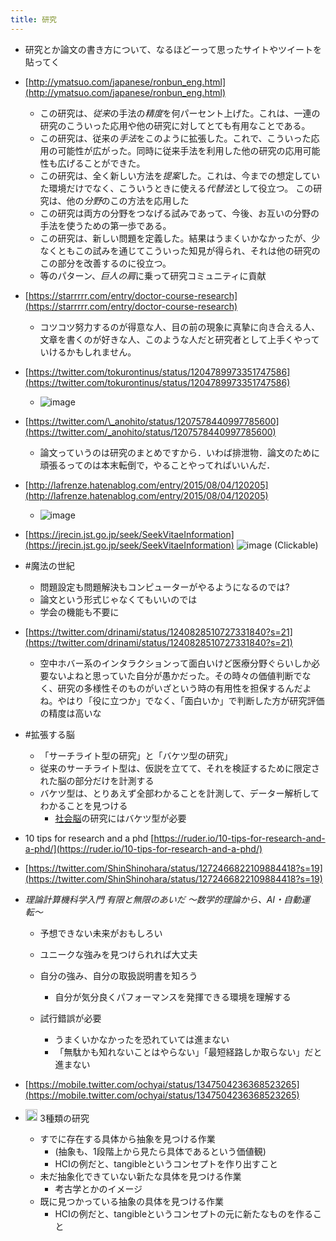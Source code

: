 ```yaml
---
title: 研究
---
```


* 研究とか論文の書き方について、なるほどーって思ったサイトやツイートを貼ってく

* [http://ymatsuo.com/japanese/ronbun_eng.html](http://ymatsuo.com/japanese/ronbun_eng.html)
  
  * この研究は、*従来*の手法の*精度*を何パーセント上げた。これは、一連の研究のこういった応用や他の研究に対してとても有用なことである。
  * この研究は、従来の*手法*をこのように拡張した。これで、こういった応用の可能性が広がった。同時に従来手法を利用した他の研究の応用可能性も広げることができた。
  * この研究は、全く新しい方法を*提案*した。これは、今までの想定していた環境だけでなく、こういうときに使える*代替法*として役立つ。 この研究は、他の*分野*のこの方法を応用した
  * この研究は両方の分野をつなげる試みであって、今後、お互いの分野の手法を使うための第一歩である。
  * この研究は、新しい問題を定義した。結果はうまくいかなかったが、少なくともこの試みを通じてこういった知見が得られ、それは他の研究のこの部分を改善するのに役立つ。
  * 等のパターン、*巨人の肩*に乗って研究コミュニティに貢献
* [https://starrrrr.com/entry/doctor-course-research](https://starrrrr.com/entry/doctor-course-research)
  
  * コツコツ努力するのが得意な人、目の前の現象に真摯に向き合える人、文章を書くのが好きな人、このような人だと研究者として上手くやっていけるかもしれません。
* [https://twitter.com/tokurontinus/status/1204789973351747586](https://twitter.com/tokurontinus/status/1204789973351747586)
  
  * ![image](https://gyazo.com/b4c2d5ef45f72d5854b8be25ec592702/thumb/1000)
* [https://twitter.com/\_anohito/status/1207578440997785600](https://twitter.com/_anohito/status/1207578440997785600)
  
  * 論文っていうのは研究のまとめですから．いわば排泄物．論文のために頑張るってのは本末転倒で，やることやってればいいんだ．
* [http://lafrenze.hatenablog.com/entry/2015/08/04/120205](http://lafrenze.hatenablog.com/entry/2015/08/04/120205)
  
  * ![image](https://gyazo.com/b5e06793a5be3c1b5d5173cd3f00265b/thumb/1000)
* [https://jrecin.jst.go.jp/seek/SeekVitaeInformation](https://jrecin.jst.go.jp/seek/SeekVitaeInformation)
  ![image](https://gyazo.com/7dc7786174a5e2654fb866d3bbbc318d/thumb/1000) (Clickable)

* \#魔法の世紀
  
  * 問題設定も問題解決もコンピューターがやるようになるのでは?
  * 論文という形式じゃなくてもいいのでは
  * 学会の機能も不要に
* [https://twitter.com/drinami/status/1240828510727331840?s=21](https://twitter.com/drinami/status/1240828510727331840?s=21)
  
  * 空中ホバー系のインタラクションって面白いけど医療分野ぐらいしか必要ないよねと思っていた自分が愚かだった。その時々の価値判断でなく、研究の多様性そのものがいざという時の有用性を担保するんだよね。やはり「役に立つか」でなく、「面白いか」で判断した方が研究評価の精度は高いな
* \#拡張する脳
  
  * 「サーチライト型の研究」と「バケツ型の研究」
  * 従来のサーチライト型は、仮説を立てて、それを検証するために限定された脳の部分だけを計測する
  * バケツ型は、とりあえず全部わかることを計測して、データー解析してわかることを見つける
    * [社会脳](%E7%A4%BE%E4%BC%9A%E8%84%B3.md)の研究にはバケツ型が必要
* 10 tips for research and a phd
  [https://ruder.io/10-tips-for-research-and-a-phd/](https://ruder.io/10-tips-for-research-and-a-phd/)

* [https://twitter.com/ShinShinohara/status/1272466822109884418?s=19](https://twitter.com/ShinShinohara/status/1272466822109884418?s=19)

* *理論計算機科学入門 有限と無限のあいだ 〜数学的理論から、AI・自動運転〜*
  
  * 予想できない未来がおもしろい
  
  * ユニークな強みを見つけられれば大丈夫
  
  * 自分の強み、自分の取扱説明書を知ろう
    
    * 自分が気分良くパフォーマンスを発揮できる環境を理解する
  * 試行錯誤が必要
    
    * うまくいかなかったを恐れていては進まない
    * 「無駄かも知れないことはやらない」「最短経路しか取らない」だと進まない
* [https://mobile.twitter.com/ochyai/status/1347504236368523265](https://mobile.twitter.com/ochyai/status/1347504236368523265)

* <img src='https://scrapbox.io/api/pages/blu3mo-public/blu3mo/icon' alt='blu3mo.icon' height="19.5"/> 3種類の研究
  
  * すでに存在する具体から抽象を見つける作業
    * (抽象も、1段階上から見たら具体であるという価値観)
    * HCIの例だと、tangibleというコンセプトを作り出すこと
  * 未だ抽象化できていない新たな具体を見つける作業
    * 考古学とかのイメージ
  * 既に見つかっている抽象の具体を見つける作業
    * HCIの例だと、tangibleというコンセプトの元に新たなものを作ること
